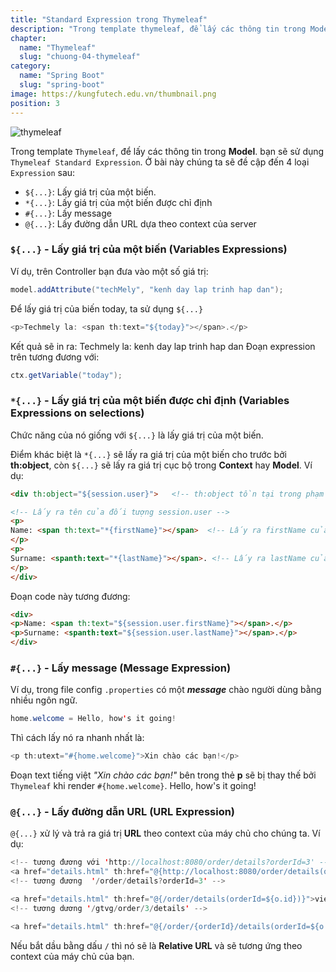 ```yaml
---
title: "Standard Expression trong Thymeleaf"
description: "Trong template thymeleaf, để lấy các thông tin trong Model. bạn sẽ sử dụng Thymeleaf Standard Expression"
chapter:
  name: "Thymeleaf"
  slug: "chuong-04-thymeleaf"
category:
  name: "Spring Boot"
  slug: "spring-boot"
image: https://kungfutech.edu.vn/thumbnail.png
position: 3
---
```


![thymeleaf](https://github.com/techmely/hoc-lap-trinh/assets/29374426/5a614a07-a8c1-4bd5-b750-e6759fd207f5)

Trong template `Thymeleaf`, để lấy các thông tin trong **Model**. bạn sẽ sử dụng `Thymeleaf Standard Expression`.
Ở bài này chúng ta sẽ đề cập đến 4 loại `Expression` sau:

- `${...}`: Lấy giá trị của một biến.
- `*{...}`: Lấy giá trị của một biến được chỉ định
- `#{...}`: Lấy message
- `@{...}`: Lấy đường dẫn URL dựa theo context của server

### `${...}` - Lấy giá trị của một biến (Variables Expressions)

Ví dụ, trên Controller bạn đưa vào một số giá trị:

```java
model.addAttribute("techMely", "kenh day lap trinh hap dan");
```

Để lấy giá trị của biến today, ta sử dụng `${...}`

```java
<p>Techmely la: <span th:text="${today}"></span>.</p>
```

Kết quả sẽ in ra:
<content-result>Techmely la: kenh day lap trinh hap dan </content-result>
Đoạn expression trên tương đương với:

```java
ctx.getVariable("today");
```

### `*{...}` - Lấy giá trị của một biến được chỉ định (Variables Expressions on selections)

Chức năng của nó giống với `${...}` là lấy giá trị của một biến.

Điểm khác biệt là `*{...}` sẽ lấy ra giá trị của một biến cho trước bởi **th:object**, còn `${...}` sẽ lấy ra giá trị cục bộ trong **Context** hay **Model**.
Ví dụ:

```html
<div th:object="${session.user}">   <!-- th:object tồn tại trong phạm vi của thẻ div này -->

<!-- Lấy ra tên của đối tượng session.user -->
<p>
Name: <span th:text="*{firstName}"></span>  <!-- Lấy ra firstName của đối tượng session.user -->
</p>
<p>
Surname: <spanth:text="*{lastName}"></span>. <!-- Lấy ra lastName của đối tượng session.user -->
</p>
</div>
```

Đoạn code này tương đương:

```html
<div>
<p>Name: <span th:text="${session.user.firstName}"></span>.</p>
<p>Surname: <spanth:text="${session.user.lastName}"></span>.</p>
</div>
```

### `#{...}` - Lấy message (Message Expression)

Ví dụ, trong file config `.properties` có một **_message_** chào người dùng bằng nhiều ngôn ngữ.

```java
home.welcome = Hello, how's it going!
```

Thì cách lấy nó ra nhanh nhất là:

```java
<p th:utext="#{home.welcome}">Xin chào các bạn!</p>
```

Đoạn text tiếng việt _"Xin chào các bạn!"_ bên trong thẻ **p** sẽ bị thay thế bởi `Thymeleaf` khi render `#{home.welcome}`.
<content-result> Hello, how's it going!</content-result>

### `@{...}` - Lấy đường dẫn URL (URL Expression)

`@{...}` xử lý và trả ra giá trị **URL** theo context của máy chủ cho chúng ta.
Ví dụ:

```java
<!-- tương đương với 'http://localhost:8080/order/details?orderId=3' -->
<a href="details.html" th:href="@{http://localhost:8080/order/details(orderId=${o.id})}">view</a>
<!-- tương đương  '/order/details?orderId=3' -->

<a href="details.html" th:href="@{/order/details(orderId=${o.id})}">view</a>
<!-- tương dương '/gtvg/order/3/details' -->

<a href="details.html" th:href="@{/order/{orderId}/details(orderId=${o.id})}">view</a>
```

Nếu bắt dầu bằng dấu `/` thì nó sẽ là **Relative URL** và sẽ tương ứng theo context của máy chủ của bạn.
